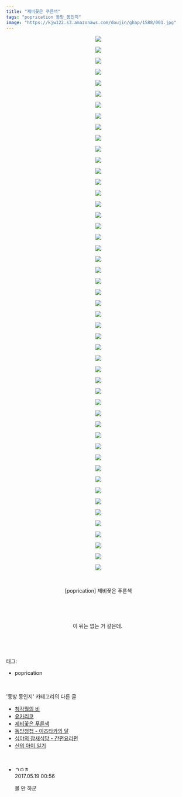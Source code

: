 ```yaml
---
title: "제비꽃은 푸른색"
tags: "poprication 동방_동인지"
image: "https://kjw122.s3.amazonaws.com/doujin/ghap/1588/001.jpg"
---
```

<div class="article">
<p style="text-align: center; clear: none; float: none;"><img src="{{ site.imgserver5 }}/ghap/1588/001.jpg"/></p>
<p style="text-align: center; clear: none; float: none;"><img src="{{ site.imgserver5 }}/ghap/1588/002.jpg"/></p>
<p style="text-align: center; clear: none; float: none;"><img src="{{ site.imgserver5 }}/ghap/1588/003.jpg"/></p>
<p style="text-align: center; clear: none; float: none;"><img src="{{ site.imgserver5 }}/ghap/1588/004.jpg"/></p>
<p style="text-align: center; clear: none; float: none;"><img src="{{ site.imgserver5 }}/ghap/1588/005.jpg"/></p>
<p style="text-align: center; clear: none; float: none;"><img src="{{ site.imgserver5 }}/ghap/1588/006.jpg"/></p>
<p style="text-align: center; clear: none; float: none;"><img src="{{ site.imgserver5 }}/ghap/1588/007.jpg"/></p>
<p style="text-align: center; clear: none; float: none;"><img src="{{ site.imgserver5 }}/ghap/1588/008.jpg"/></p>
<p style="text-align: center; clear: none; float: none;"><img src="{{ site.imgserver5 }}/ghap/1588/009.jpg"/></p>
<p style="text-align: center; clear: none; float: none;"><img src="{{ site.imgserver5 }}/ghap/1588/010.jpg"/></p>
<p style="text-align: center; clear: none; float: none;"><img src="{{ site.imgserver5 }}/ghap/1588/011.jpg"/></p>
<p style="text-align: center; clear: none; float: none;"><img src="{{ site.imgserver5 }}/ghap/1588/012.jpg"/></p>
<p style="text-align: center; clear: none; float: none;"><img src="{{ site.imgserver5 }}/ghap/1588/013.jpg"/></p>
<p style="text-align: center; clear: none; float: none;"><img src="{{ site.imgserver5 }}/ghap/1588/014.jpg"/></p>
<p style="text-align: center; clear: none; float: none;"><img src="{{ site.imgserver5 }}/ghap/1588/015.jpg"/></p>
<p style="text-align: center; clear: none; float: none;"><img src="{{ site.imgserver5 }}/ghap/1588/016.jpg"/></p>
<p style="text-align: center; clear: none; float: none;"><img src="{{ site.imgserver5 }}/ghap/1588/017.jpg"/></p>
<p style="text-align: center; clear: none; float: none;"><img src="{{ site.imgserver5 }}/ghap/1588/018.jpg"/></p>
<p style="text-align: center; clear: none; float: none;"><img src="{{ site.imgserver5 }}/ghap/1588/019.jpg"/></p>
<p style="text-align: center; clear: none; float: none;"><img src="{{ site.imgserver5 }}/ghap/1588/020.jpg"/></p>
<p style="text-align: center; clear: none; float: none;"><img src="{{ site.imgserver5 }}/ghap/1588/021.jpg"/></p>
<p style="text-align: center; clear: none; float: none;"><img src="{{ site.imgserver5 }}/ghap/1588/022.jpg"/></p>
<p style="text-align: center; clear: none; float: none;"><img src="{{ site.imgserver5 }}/ghap/1588/023.jpg"/></p>
<p style="text-align: center; clear: none; float: none;"><img src="{{ site.imgserver5 }}/ghap/1588/024.jpg"/></p>
<p style="text-align: center; clear: none; float: none;"><img src="{{ site.imgserver5 }}/ghap/1588/025.jpg"/></p>
<p style="text-align: center; clear: none; float: none;"><img src="{{ site.imgserver5 }}/ghap/1588/026.jpg"/></p>
<p style="text-align: center; clear: none; float: none;"><img src="{{ site.imgserver5 }}/ghap/1588/027.jpg"/></p>
<p style="text-align: center; clear: none; float: none;"><img src="{{ site.imgserver5 }}/ghap/1588/028.jpg"/></p>
<p style="text-align: center; clear: none; float: none;"><img src="{{ site.imgserver5 }}/ghap/1588/029.jpg"/></p>
<p style="text-align: center; clear: none; float: none;"><img src="{{ site.imgserver5 }}/ghap/1588/030.jpg"/></p>
<p style="text-align: center; clear: none; float: none;"><img src="{{ site.imgserver5 }}/ghap/1588/031.jpg"/></p>
<p style="text-align: center; clear: none; float: none;"><img src="{{ site.imgserver5 }}/ghap/1588/032.jpg"/></p>
<p style="text-align: center; clear: none; float: none;"><img src="{{ site.imgserver5 }}/ghap/1588/033.jpg"/></p>
<p style="text-align: center; clear: none; float: none;"><img src="{{ site.imgserver5 }}/ghap/1588/034.jpg"/></p>
<p style="text-align: center; clear: none; float: none;"><img src="{{ site.imgserver5 }}/ghap/1588/035.jpg"/></p>
<p style="text-align: center; clear: none; float: none;"><img src="{{ site.imgserver5 }}/ghap/1588/036.jpg"/></p>
<p style="text-align: center; clear: none; float: none;"><img src="{{ site.imgserver5 }}/ghap/1588/037.jpg"/></p>
<p style="text-align: center; clear: none; float: none;"><img src="{{ site.imgserver5 }}/ghap/1588/038.jpg"/></p>
<p style="text-align: center; clear: none; float: none;"><img src="{{ site.imgserver5 }}/ghap/1588/039.jpg"/></p>
<p style="text-align: center; clear: none; float: none;"><img src="{{ site.imgserver5 }}/ghap/1588/040.jpg"/></p>
<p style="text-align: center; clear: none; float: none;"><img src="{{ site.imgserver5 }}/ghap/1588/041.jpg"/></p>
<p style="text-align: center; clear: none; float: none;"><img src="{{ site.imgserver5 }}/ghap/1588/042.jpg"/></p>
<p style="text-align: center; clear: none; float: none;"><img src="{{ site.imgserver5 }}/ghap/1588/043.jpg"/></p>
<p style="text-align: center; clear: none; float: none;"><img src="{{ site.imgserver5 }}/ghap/1588/044.jpg"/></p>
<p style="text-align: center; clear: none; float: none;"><img src="{{ site.imgserver5 }}/ghap/1588/045.jpg"/></p>
<p style="text-align: center; clear: none; float: none;"><img src="{{ site.imgserver5 }}/ghap/1588/046.jpg"/></p>
<p style="text-align: center; clear: none; float: none;"><img src="{{ site.imgserver5 }}/ghap/1588/047.jpg"/></p>
<p style="text-align: center; clear: none; float: none;"><img src="{{ site.imgserver5 }}/ghap/1588/048.jpg"/></p>
<p style="text-align: center; clear: none; float: none;"><img src="{{ site.imgserver5 }}/ghap/1588/049.jpg"/></p>
<p style="text-align: center; clear: none; float: none;"><br/></p>
<p style="text-align: center; clear: none; float: none;">[poprication] 제비꽃은 푸른색</p>
<p style="text-align: center; clear: none; float: none;"><br/></p>
<p style="text-align: center; clear: none; float: none;"><br/></p>
<p style="text-align: center; clear: none; float: none;">이 뒤는 없는 거 같은데. </p>
<p><br/></p>
</div><br/>
<div class="tagTrail">
<p>태그: </p>
<ul>
<li>poprication</li>
</ul>
</div><br/>
<div class="another">
<p>'동방 동인지' 카테고리의 다른 글</p>
<ul>
<li><a href="/ghap_1591">침각월의 비</a></li>
<li><a href="/ghap_1590">유카리코</a></li>
<li><a href="/ghap_1588">제비꽃은 푸른색</a></li>
<li><a href="/ghap_1586">동방청첩 - 이즈타카의 달</a></li>
<li><a href="/ghap_1584">심야의 참새식당 - 간편요리편</a></li>
<li><a href="/ghap_1583">신의 아이 일기</a></li>
</ul>
</div><br/>
<div class="cb_module cb_fluid">
<div class="cb_wrt cb_profile">
<div class="comment">
<ul>
<li class="cb_thumb_off" id="comment14992673">
<div class="cb_comment_area">
<div class="cb_info_area">
<div class="cb_section">
<span class="cb_nick_name">ㄱㅁㅎ</span>
</div>
<div class="cb_section">
<span class="cb_date">2017.05.19 00:56 </span>
</div>
</div>
<div class="cb_dsc_comment">
<p class="cb_dsc">
											볼 만 하군
										</p>
</div>
</div></li>
</ul>
</div>
</div><!-- commentList close -->
</div><br/>
